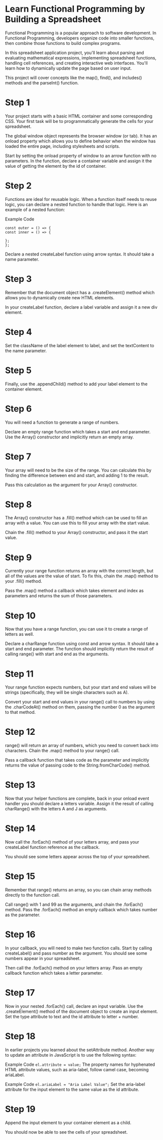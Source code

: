 # Learn Functional Programming by Building a Spreadsheet

Functional Programming is a popular approach to software development. In Functional Programming, developers organize code into smaller functions, then combine those functions to build complex programs.

In this spreadsheet application project, you'll learn about parsing and evaluating mathematical expressions, implementing spreadsheet functions, handling cell references, and creating interactive web interfaces. You'll learn how to dynamically update the page based on user input.

This project will cover concepts like the map(), find(), and includes() methods and the parseInt() function.

# Step 1
Your project starts with a basic HTML container and some corresponding CSS. Your first task will be to programmatically generate the cells for your spreadsheet.

The global window object represents the browser window (or tab). It has an onload property which allows you to define behavior when the window has loaded the entire page, including stylesheets and scripts.

Start by setting the onload property of window to an arrow function with no parameters. In the function, declare a container variable and assign it the value of getting the element by the id of container.

# Step 2
Functions are ideal for reusable logic. When a function itself needs to reuse logic, you can declare a nested function to handle that logic. Here is an example of a nested function:

Example Code
```
const outer = () => {
const inner = () => {

};
};
```
Declare a nested createLabel function using arrow syntax. It should take a name parameter.

# Step 3
Remember that the document object has a .createElement() method which allows you to dynamically create new HTML elements.

In your createLabel function, declare a label variable and assign it a new div element.

# Step 4
Set the className of the label element to label, and set the textContent to the name parameter.

# Step 5
Finally, use the .appendChild() method to add your label element to the container element.

# Step 6
You will need a function to generate a range of numbers.

Declare an empty range function which takes a start and end parameter. Use the Array() constructor and implicitly return an empty array.

# Step 7
Your array will need to be the size of the range. You can calculate this by finding the difference between end and start, and adding 1 to the result.

Pass this calculation as the argument for your Array() constructor.

# Step 8
The Array() constructor has a .fill() method which can be used to fill an array with a value. You can use this to fill your array with the start value.

Chain the .fill() method to your Array() constructor, and pass it the start value.

# Step 9
Currently your range function returns an array with the correct length, but all of the values are the value of start. To fix this, chain the .map() method to your .fill() method.

Pass the .map() method a callback which takes element and index as parameters and returns the sum of those parameters.

# Step 10
Now that you have a range function, you can use it to create a range of letters as well.

Declare a charRange function using const and arrow syntax. It should take a start and end parameter. The function should implicitly return the result of calling range() with start and end as the arguments.

# Step 11
Your range function expects numbers, but your start and end values will be strings (specifically, they will be single characters such as A).

Convert your start and end values in your range() call to numbers by using the .charCodeAt() method on them, passing the number 0 as the argument to that method.

# Step 12
range() will return an array of numbers, which you need to convert back into characters. Chain the .map() method to your range() call.

Pass a callback function that takes code as the parameter and implicitly returns the value of passing code to the String.fromCharCode() method.

# Step 13
Now that your helper functions are complete, back in your onload event handler you should declare a letters variable. Assign it the result of calling charRange() with the letters A and J as arguments.

# Step 14
Now call the .forEach() method of your letters array, and pass your createLabel function reference as the callback.

You should see some letters appear across the top of your spreadsheet.

# Step 15
Remember that range() returns an array, so you can chain array methods directly to the function call.

Call range() with 1 and 99 as the arguments, and chain the .forEach() method. Pass the .forEach() method an empty callback which takes number as the parameter.

# Step 16
In your callback, you will need to make two function calls. Start by calling createLabel() and pass number as the argument. You should see some numbers appear in your spreadsheet.

Then call the .forEach() method on your letters array. Pass an empty callback function which takes a letter parameter.

# Step 17
Now in your nested .forEach() call, declare an input variable. Use the .createElement() method of the document object to create an input element. Set the type attribute to text and the id attribute to letter + number.

# Step 18
In earlier projects you learned about the setAttribute method. Another way to update an attribute in JavaScript is to use the following syntax:

Example Code
`el.attribute = value;`
The property names for hyphenated HTML attribute values, such as aria-label, follow camel case, becoming ariaLabel.

Example Code
`el.ariaLabel = "Aria Label Value";`
Set the aria-label attribute for the input element to the same value as the id attribute.

# Step 19
Append the input element to your container element as a child.

You should now be able to see the cells of your spreadsheet.